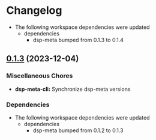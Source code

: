 # Changelog

* The following workspace dependencies were updated
  * dependencies
    * dsp-meta bumped from 0.1.3 to 0.1.4

## [0.1.3](https://github.com/dasch-swiss/dsp-meta/compare/dsp-meta-cli-v0.1.2...dsp-meta-cli-v0.1.3) (2023-12-04)


### Miscellaneous Chores

* **dsp-meta-cli:** Synchronize dsp-meta versions


### Dependencies

* The following workspace dependencies were updated
  * dependencies
    * dsp-meta bumped from 0.1.2 to 0.1.3
